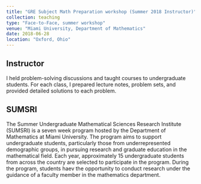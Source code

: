 ```yaml
---
title: "GRE Subject Math Preparation workshop (Summer 2018 Instructor)"
collection: teaching
type: "Face-to-Face, summer workshop"
venue: "Miami University, Department of Mathematics"
date: 2018-06-28
location: "Oxford, Ohio"
---
```


## Instructor
I held problem-solving discussions and taught courses to undergraduate students. For each class, I prepared lecture notes, problem sets, and provided detailed solutions to each problem. 

## SUMSRI
The Summer Undergraduate Mathematical Sciences Research Institute (SUMSRI) is a seven week program hosted by the Department of Mathematics at Miami University. The program aims to support undergraduate students, particularly those from underrepresented demographic groups, in pursuing research and graduate education in the mathematical field. Each year, approximately 15 undergraduate students from across the country are selected to participate in the program. During the program, students haev the opportunity to conduct research under the guidance of a faculty member in the mathematics department. 
